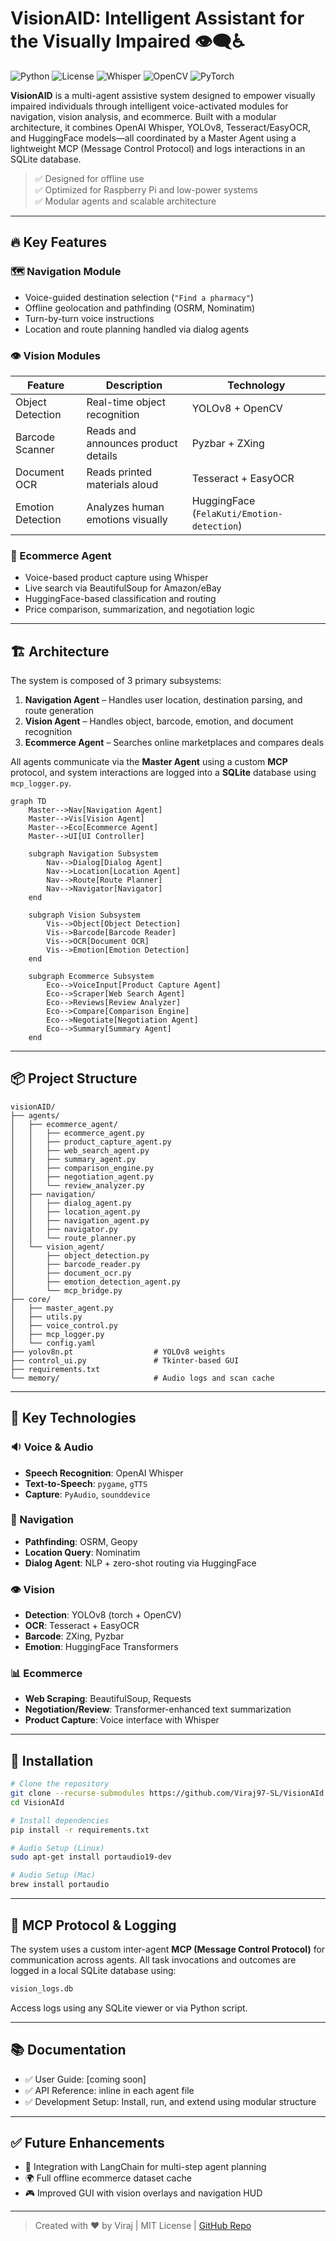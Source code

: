 # VisionAID: Intelligent Assistant for the Visually Impaired 👁️‍🗨️♿

![Python](https://img.shields.io/badge/python-3.8%2B-blue)
![License](https://img.shields.io/badge/license-MIT-green)
![Whisper](https://img.shields.io/badge/ASR-OpenAI_Whisper-yellow)
![OpenCV](https://img.shields.io/badge/vision-OpenCV-red)
![PyTorch](https://img.shields.io/badge/ML-PyTorch-orange)

**VisionAID** is a multi-agent assistive system designed to empower visually impaired individuals through intelligent voice-activated modules for navigation, vision analysis, and ecommerce. Built with a modular architecture, it combines OpenAI Whisper, YOLOv8, Tesseract/EasyOCR, and HuggingFace models—all coordinated by a Master Agent using a lightweight MCP (Message Control Protocol) and logs interactions in an SQLite database.

> ✅ Designed for offline use  
> ✅ Optimized for Raspberry Pi and low-power systems  
> ✅ Modular agents and scalable architecture

---

## 🔥 Key Features

### 🗺️ Navigation Module
- Voice-guided destination selection (`"Find a pharmacy"`)
- Offline geolocation and pathfinding (OSRM, Nominatim)
- Turn-by-turn voice instructions
- Location and route planning handled via dialog agents

### 👁️ Vision Modules
| Feature | Description | Technology |
|--------|-------------|------------|
| Object Detection | Real-time object recognition | YOLOv8 + OpenCV |
| Barcode Scanner | Reads and announces product details | Pyzbar + ZXing |
| Document OCR | Reads printed materials aloud | Tesseract + EasyOCR |
| Emotion Detection | Analyzes human emotions visually | HuggingFace (`FelaKuti/Emotion-detection`) |

### 🛒 Ecommerce Agent
- Voice-based product capture using Whisper
- Live search via BeautifulSoup for Amazon/eBay
- HuggingFace-based classification and routing
- Price comparison, summarization, and negotiation logic

---

## 🏗️ Architecture

The system is composed of 3 primary subsystems:  
1. **Navigation Agent** – Handles user location, destination parsing, and route generation  
2. **Vision Agent** – Handles object, barcode, emotion, and document recognition  
3. **Ecommerce Agent** – Searches online marketplaces and compares deals  

All agents communicate via the **Master Agent** using a custom **MCP** protocol, and system interactions are logged into a **SQLite** database using `mcp_logger.py`.

```mermaid
graph TD
    Master-->Nav[Navigation Agent]
    Master-->Vis[Vision Agent]
    Master-->Eco[Ecommerce Agent]
    Master-->UI[UI Controller]

    subgraph Navigation Subsystem
        Nav-->Dialog[Dialog Agent]
        Nav-->Location[Location Agent]
        Nav-->Route[Route Planner]
        Nav-->Navigator[Navigator]
    end

    subgraph Vision Subsystem
        Vis-->Object[Object Detection]
        Vis-->Barcode[Barcode Reader]
        Vis-->OCR[Document OCR]
        Vis-->Emotion[Emotion Detection]
    end

    subgraph Ecommerce Subsystem
        Eco-->VoiceInput[Product Capture Agent]
        Eco-->Scraper[Web Search Agent]
        Eco-->Reviews[Review Analyzer]
        Eco-->Compare[Comparison Engine]
        Eco-->Negotiate[Negotiation Agent]
        Eco-->Summary[Summary Agent]
    end
```

---

## 📦 Project Structure

```text
visionAID/
├── agents/
│   ├── ecommerce_agent/
│   │   ├── ecommerce_agent.py
│   │   ├── product_capture_agent.py
│   │   ├── web_search_agent.py
│   │   ├── summary_agent.py
│   │   ├── comparison_engine.py
│   │   ├── negotiation_agent.py
│   │   └── review_analyzer.py
│   ├── navigation/
│   │   ├── dialog_agent.py
│   │   ├── location_agent.py
│   │   ├── navigation_agent.py
│   │   ├── navigator.py
│   │   └── route_planner.py
│   └── vision_agent/
│       ├── object_detection.py
│       ├── barcode_reader.py
│       ├── document_ocr.py
│       ├── emotion_detection_agent.py
│       └── mcp_bridge.py
├── core/
│   ├── master_agent.py
│   ├── utils.py
│   ├── voice_control.py
│   ├── mcp_logger.py
│   └── config.yaml
├── yolov8n.pt                  # YOLOv8 weights
├── control_ui.py               # Tkinter-based GUI
├── requirements.txt
└── memory/                     # Audio logs and scan cache
````

---

## 🧠 Key Technologies

### 🔉 Voice & Audio

* **Speech Recognition**: OpenAI Whisper
* **Text-to-Speech**: `pygame`, `gTTS`
* **Capture**: `PyAudio`, `sounddevice`

### 🧭 Navigation

* **Pathfinding**: OSRM, Geopy
* **Location Query**: Nominatim
* **Dialog Agent**: NLP + zero-shot routing via HuggingFace

### 👁️ Vision

* **Detection**: YOLOv8 (torch + OpenCV)
* **OCR**: Tesseract + EasyOCR
* **Barcode**: ZXing, Pyzbar
* **Emotion**: HuggingFace Transformers

### 📊 Ecommerce

* **Web Scraping**: BeautifulSoup, Requests
* **Negotiation/Review**: Transformer-enhanced text summarization
* **Product Capture**: Voice interface with Whisper

---

## 💾 Installation

```bash
# Clone the repository
git clone --recurse-submodules https://github.com/Viraj97-SL/VisionAId.git
cd VisionAId

# Install dependencies
pip install -r requirements.txt

# Audio Setup (Linux)
sudo apt-get install portaudio19-dev

# Audio Setup (Mac)
brew install portaudio
```

---

## 🧪 MCP Protocol & Logging

The system uses a custom inter-agent **MCP (Message Control Protocol)** for communication across agents. All task invocations and outcomes are logged in a local SQLite database using:

```bash
vision_logs.db
```

Access logs using any SQLite viewer or via Python script.

---

## 📚 Documentation

* ✅ User Guide: \[coming soon]
* ✅ API Reference: inline in each agent file
* ✅ Development Setup: Install, run, and extend using modular structure

---

## ✅ Future Enhancements

* 🧠 Integration with LangChain for multi-step agent planning
* 🌍 Full offline ecommerce dataset cache
* 🎮 Improved GUI with vision overlays and navigation HUD

---

> Created with ❤️ by Viraj | MIT License | [GitHub Repo](https://github.com/Viraj97-SL/VisionAId)


